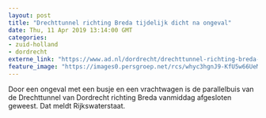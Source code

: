 ```yaml
---
layout: post
title: "Drechttunnel richting Breda tijdelijk dicht na ongeval"
date: Thu, 11 Apr 2019 13:14:00 GMT
categories: 
- zuid-holland 
- dordrecht 
externe_link: "https://www.ad.nl/dordrecht/drechttunnel-richting-breda-tijdelijk-dicht-na-ongeval~a8627986/"
feature_image: "https://images0.persgroep.net/rcs/whyc3hgnJ9-KfU5w66UeMkQQJOQ/diocontent/145311216/_fitwidth/400/?appId=21791a8992982cd8da851550a453bd7f&quality=0.7"
---
```


Door een ongeval met een busje en een vrachtwagen is de parallelbuis van de Drechttunnel van Dordrecht richting Breda vanmiddag afgesloten geweest. Dat meldt Rijkswaterstaat.

